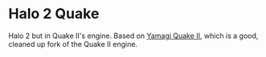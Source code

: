 # Halo 2 Quake

Halo 2 but in Quake II's engine. Based on [Yamagi Quake II](https://github.com/yquake2/yquake2), which is a good, cleaned up fork of the Quake II engine.

